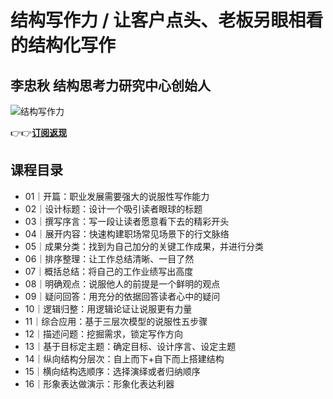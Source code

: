 结构写作力 / 让客户点头、老板另眼相看的结构化写作
==========================

李忠秋 **结构思考力研究中心创始人**
--------------------

![结构写作力](https://www.geekgay.com/storage/geek/geek_de85fa90ef1102252746852a8bda55c5.jpg)  
  
👉👉[**订阅返现**](https://time.geekbang.org/column/intro/100611001?code=xfZXR1C9rNxF4rX-IYxz3%2FGjuY8ogR6E9j%2FijO8P7eM%3D "结构写作力")  
  
课程目录
----

  
  
- 01｜开篇：职业发展需要强大的说服性写作能力
- 02｜设计标题：设计一个吸引读者眼球的标题
- 03｜撰写序言：写一段让读者愿意看下去的精彩开头
- 04｜展开内容：快速构建职场常见场景下的行文脉络
- 05｜成果分类：找到为自己加分的关键工作成果，并进行分类
- 06｜排序整理：让工作总结清晰、一目了然
- 07｜概括总结：将自己的工作业绩写出高度
- 08｜明确观点：说服他人的前提是一个鲜明的观点
- 09｜疑问回答：用充分的依据回答读者心中的疑问
- 10｜逻辑归整：用逻辑论证让说服更有力量
- 11｜综合应用：基于三层次模型的说服性五步骤
- 12｜描述问题：挖掘需求，锁定写作方向
- 13｜基于目标定主题：确定目标、设计序言、设定主题
- 14｜纵向结构分层次：自上而下+自下而上搭建结构
- 15｜横向结构选顺序：选择演绎或者归纳顺序
- 16｜形象表达做演示：形象化表达利器